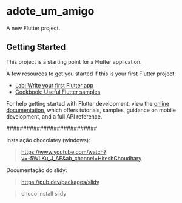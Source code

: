 # adote_um_amigo

A new Flutter project.

## Getting Started

This project is a starting point for a Flutter application.

A few resources to get you started if this is your first Flutter project:

- [Lab: Write your first Flutter app](https://docs.flutter.dev/get-started/codelab)
- [Cookbook: Useful Flutter samples](https://docs.flutter.dev/cookbook)

For help getting started with Flutter development, view the
[online documentation](https://docs.flutter.dev/), which offers tutorials,
samples, guidance on mobile development, and a full API reference.

###########################

Instalação chocolatey (windows):

> https://www.youtube.com/watch?v=-5WLKu_J_AE&ab_channel=HiteshChoudhary

Documentação do slidy:

> https://pub.dev/packages/slidy

> choco install slidy

